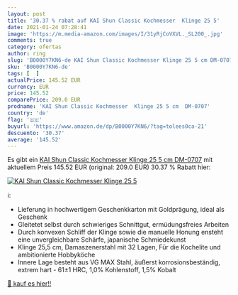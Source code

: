 ```yaml
---
layout: post
title: '30.37 % rabat auf KAI Shun Classic Kochmesser  Klinge 25 5'
date: 2021-01-24 07:28:41
image: 'https://m.media-amazon.com/images/I/31yRjCoVXVL._SL200_.jpg'
comments: true
category: ofertas
author: ring
slug: 'B0000Y7KN6-de KAI Shun Classic Kochmesser Klinge 25 5 cm DM-0707'
sku: 'B0000Y7KN6-de'
tags: [  ]
actualPrice: 145.52 EUR
currency: EUR
price: 145.52
comparePrice: 209.0 EUR
prodname: 'KAI Shun Classic Kochmesser  Klinge 25 5 cm  DM-0707'
country: 'de'
flag: '🇩🇪'
buyurl: 'https://www.amazon.de/dp/B0000Y7KN6/?tag=tolees0ca-21'
descuento: '30.37'
average: '145.52'
---
```


Es gibt ein [KAI Shun Classic Kochmesser  Klinge 25 5 cm  DM-0707](https://www.amazon.de/dp/B0000Y7KN6/?tag=tolees0ca-21) mit aktuellem Preis 145.52 EUR (original: 209.0 EUR) 30.37 % Rabatt hier:

[![KAI Shun Classic Kochmesser  Klinge 25 5](https://m.media-amazon.com/images/I/31yRjCoVXVL._SL200_.jpg)](https://www.amazon.de/dp/B0000Y7KN6/?tag=tolees0ca-21)

ℹ️:

- Lieferung in hochwertigem Geschenkkarton mit Goldprägung, ideal als Geschenk
- Gleitetet selbst durch schwieriges Schnittgut, ermüdungsfreies Arbeiten
- Durch konvexen Schliff der Klinge sowie die manuelle Honung ensteht eine unvergleichbare Schärfe, japanische Schmiedekunst
- Klinge 25,5 cm, Damaszenerstahl mit 32 Lagen, Für die Kochelite und ambitionierte Hobbyköche
- Innere Lage besteht aus VG MAX Stahl, äußerst korrosionsbeständig, extrem hart - 61±1 HRC, 1,0% Kohlenstoff, 1,5% Kobalt

[🛒 kauf es hier!!](https://www.amazon.de/dp/B0000Y7KN6/?tag=tolees0ca-21)
